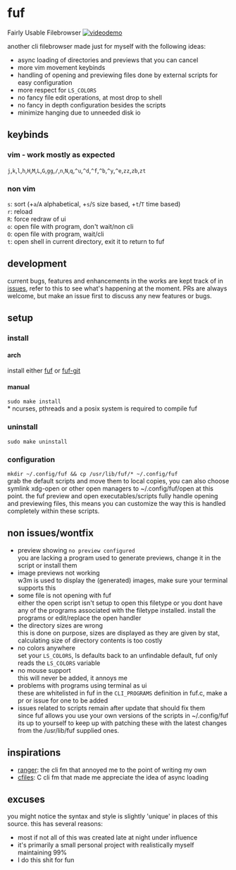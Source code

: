 # fuf
Fairly Usable Filebrowser
[![videodemo](https://xn--z7x.xn--6frz82g/files/fuf_demo.png)](https://streamable.com/iur7v)

another cli filebrowser made just for myself with the following ideas:
- async loading of directories and previews that you can cancel
- more vim movement keybinds
- handling of opening and previewing files done by external scripts for easy configuration
- more respect for `LS_COLORS`
- no fancy file edit operations, at most drop to shell
- no fancy in depth configuration besides the scripts
- minimize hanging due to unneeded disk io

## keybinds
### vim - work mostly as expected
`j`,`k`,`l`,`h`,`H`,`M`,`L`,`G`,`gg`,`/`,`n`,`N`,`q`,`^u`,`^d`,`^f`,`^b`,`^y`,`^e`,`zz`,`zb`,`zt`
### non vim
`s`: sort (+`a`/`A` alphabetical, +`s`/`S` size based, +`t`/`T` time based)\
`r`: reload\
`R`: force redraw of ui\
`o`: open file with program, don't wait/non cli\
`O`: open file with program, wait/cli\
`t`: open shell in current directory, exit it to return to fuf

## development
current bugs, features and enhancements in the works are kept track of in [issues](https://github.com/Ckath/fuf/issues), refer to this to see what's happening at the moment. PRs are always welcome, but make an issue first to discuss any new features or bugs.

## setup
### install
#### arch
install either [fuf](https://aur.archlinux.org/packages/fuf) or [fuf-git](https://aur.archlinux.org/packages/fuf-git)
#### manual
`sudo make install`\
\* ncurses, pthreads and a posix system is required to compile fuf
### uninstall
`sudo make uninstall`
### configuration
`mkdir ~/.config/fuf && cp /usr/lib/fuf/* ~/.config/fuf`\
grab the default scripts and move them to local copies, you can also choose symlink xdg-open or other open managers to ~/.config/fuf/open at this point. the fuf preview and open executables/scripts fully handle opening and previewing files, this means you can customize the way this is handled completely within these scripts.

## non issues/wontfix
- preview showing `no preview configured`\
you are lacking a program used to generate previews, change it in the script or install them
- image previews not working\
w3m is used to display the (generated) images, make sure your terminal supports this
- some file is not opening with fuf\
either the open script isn't setup to open this filetype or you dont have any of the programs associated with the filetype installed. install the programs or edit/replace the open handler
- the directory sizes are wrong\
this is done on purpose, sizes are displayed as they are given by stat, calculating size of directory contents is too costly
- no colors anywhere\
set your `LS_COLORS`, ls defaults back to an unfindable default, fuf only reads the `LS_COLORS` variable
- no mouse support\
this will never be added, it annoys me
- problems with programs using terminal as ui\
these are whitelisted in fuf in the `CLI_PROGRAMS` definition in fuf.c, make a pr or issue for one to be added
- issues related to scripts remain after update that should fix them\
since fuf allows you use your own versions of the scripts in ~/.config/fuf its up to yourself to keep up with patching these with the latest changes from the /usr/lib/fuf supplied ones.

## inspirations
- [ranger](https://github.com/ranger/ranger): the cli fm that annoyed me to the point of writing my own
- [cfiles](https://github.com/mananapr/cfiles): C cli fm that made me appreciate the idea of async loading

## excuses
you might notice the syntax and style is slightly 'unique' in places of this source. this has several reasons:
- most if not all of this was created late at night under influence
- it's primarily a small personal project with realistically myself maintaining 99%
- I do this shit for fun
